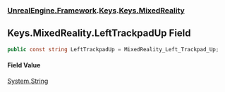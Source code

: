 ### [UnrealEngine.Framework](./UnrealEngine-Framework.md 'UnrealEngine.Framework').[Keys](./Keys.md 'UnrealEngine.Framework.Keys').[Keys.MixedReality](./Keys-MixedReality.md 'UnrealEngine.Framework.Keys.MixedReality')
## Keys.MixedReality.LeftTrackpadUp Field
  
```csharp
public const string LeftTrackpadUp = MixedReality_Left_Trackpad_Up;
```
#### Field Value
[System.String](https://docs.microsoft.com/en-us/dotnet/api/System.String 'System.String')  
